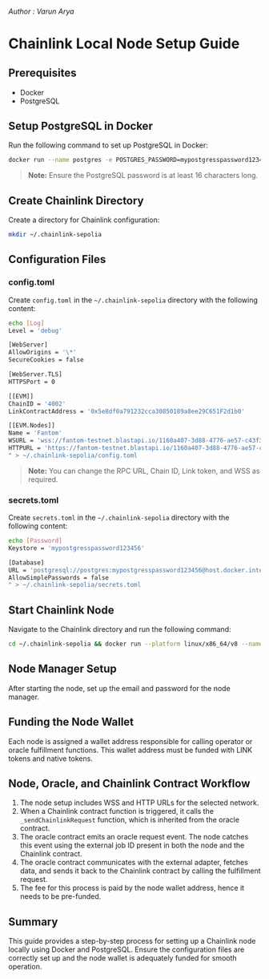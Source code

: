###### Author : Varun Arya

# Chainlink Local Node Setup Guide

## Prerequisites
- Docker
- PostgreSQL

## Setup PostgreSQL in Docker
Run the following command to set up PostgreSQL in Docker:

```bash
docker run --name postgres -e POSTGRES_PASSWORD=mypostgresspassword123456 -p 5432:5432 -d postgres
```

> **Note:** Ensure the PostgreSQL password is at least 16 characters long.

## Create Chainlink Directory
Create a directory for Chainlink configuration:

```bash
mkdir ~/.chainlink-sepolia
```

## Configuration Files
### config.toml
Create `config.toml` in the `~/.chainlink-sepolia` directory with the following content:

```bash                                                            
echo [Log]
Level = 'debug'

[WebServer]
AllowOrigins = '\*'
SecureCookies = false

[WebServer.TLS]
HTTPSPort = 0

[[EVM]]
ChainID = '4002'
LinkContractAddress = '0x5e8df0a791232cca30850189a8ee29C651F2d1b0'

[[EVM.Nodes]]
Name = 'Fantom'
WSURL = 'wss://fantom-testnet.blastapi.io/1160a407-3d88-4776-ae57-c43f31b0a974'
HTTPURL = 'https://fantom-testnet.blastapi.io/1160a407-3d88-4776-ae57-c43f31b0a974'
" > ~/.chainlink-sepolia/config.toml
```

> **Note:** You can change the RPC URL, Chain ID, Link token, and WSS as required.

### secrets.toml
Create `secrets.toml` in the `~/.chainlink-sepolia` directory with the following content:

```bash
echo [Password]
Keystore = 'mypostgresspassword123456'

[Database]
URL = 'postgresql://postgres:mypostgresspassword123456@host.docker.internal:5432/postgres?sslmode=disable'
AllowSimplePasswords = false
" > ~/.chainlink-sepolia/secrets.toml
```

## Start Chainlink Node
Navigate to the Chainlink directory and run the following command:

```bash
cd ~/.chainlink-sepolia && docker run --platform linux/x86_64/v8 --name chainlink -v ~/.chainlink-sepolia:/chainlink -it -p 6688:6688 --add-host=host.docker.internal:host-gateway smartcontract/chainlink:2.10.0 node -config /chainlink/config.toml -secrets /chainlink/secrets.toml start
```

## Node Manager Setup
After starting the node, set up the email and password for the node manager.

## Funding the Node Wallet
Each node is assigned a wallet address responsible for calling operator or oracle fulfillment functions. This wallet address must be funded with LINK tokens and native tokens.

## Node, Oracle, and Chainlink Contract Workflow
1. The node setup includes WSS and HTTP URLs for the selected network.
2. When a Chainlink contract function is triggered, it calls the `_sendChainlinkRequest` function, which is inherited from the oracle contract.
3. The oracle contract emits an oracle request event. The node catches this event using the external job ID present in both the node and the Chainlink contract.
4. The oracle contract communicates with the external adapter, fetches data, and sends it back to the Chainlink contract by calling the fulfillment request.
5. The fee for this process is paid by the node wallet address, hence it needs to be pre-funded.

## Summary
This guide provides a step-by-step process for setting up a Chainlink node locally using Docker and PostgreSQL. Ensure the configuration files are correctly set up and the node wallet is adequately funded for smooth operation.
